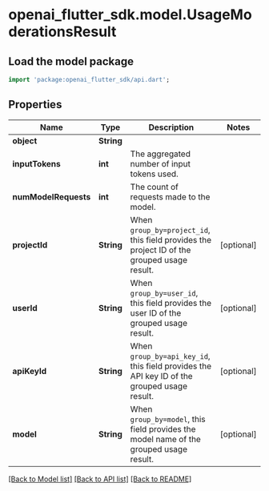 # openai_flutter_sdk.model.UsageModerationsResult

## Load the model package
```dart
import 'package:openai_flutter_sdk/api.dart';
```

## Properties
Name | Type | Description | Notes
------------ | ------------- | ------------- | -------------
**object** | **String** |  | 
**inputTokens** | **int** | The aggregated number of input tokens used. | 
**numModelRequests** | **int** | The count of requests made to the model. | 
**projectId** | **String** | When `group_by=project_id`, this field provides the project ID of the grouped usage result. | [optional] 
**userId** | **String** | When `group_by=user_id`, this field provides the user ID of the grouped usage result. | [optional] 
**apiKeyId** | **String** | When `group_by=api_key_id`, this field provides the API key ID of the grouped usage result. | [optional] 
**model** | **String** | When `group_by=model`, this field provides the model name of the grouped usage result. | [optional] 

[[Back to Model list]](../README.md#documentation-for-models) [[Back to API list]](../README.md#documentation-for-api-endpoints) [[Back to README]](../README.md)


